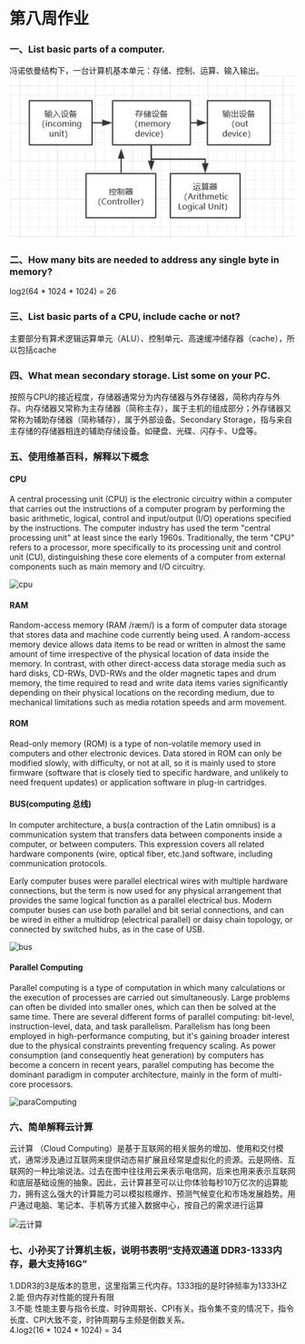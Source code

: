 # 第八周作业
### 一、List basic parts of a computer.
冯诺依曼结构下，一台计算机基本单元：存储、控制、运算、输入输出。
![von_Neumann](./images/hw06_1.png)
### 二、How many bits are needed to address any single byte in memory?
log<font size = "2">2</font>(64 * 1024 * 1024) = 26
### 三、List basic parts of a CPU, include cache or not?
主要部分有算术逻辑运算单元（ALU）、控制单元、高速缓冲储存器（cache），所以包括cache  
### 四、What mean secondary storage. List some on your PC. 
按照与CPU的接近程度，存储器通常分为内存储器与外存储器，简称内存与外存。内存储器又常称为主存储器（简称主存），属于主机的组成部分；外存储器又常称为辅助存储器（简称辅存），属于外部设备。Secondary Storage，指与来自主存储的存储器相连的辅助存储设备。如硬盘、光碟、闪存卡、U盘等。
### 五、使用维基百科，解释以下概念
#### CPU
A central processing unit (CPU) is the electronic circuitry within a computer that carries out the instructions of a computer program by performing the basic arithmetic, logical, control and input/output (I/O) operations specified by the instructions. The computer industry has used the term "central processing unit" at least since the early 1960s. Traditionally, the term "CPU" refers to a processor, more specifically to its processing unit and control unit (CU), distinguishing these core elements of a computer from external components such as main memory and I/O circuitry.

![cpu](https://upload.wikimedia.org/wikipedia/commons/thumb/e/e7/Intel_80486DX2_bottom.jpg/330px-Intel_80486DX2_bottom.jpg)
#### RAM
Random-access memory (RAM /ræm/) is a form of computer data storage that stores data and machine code currently being used. A random-access memory device allows data items to be read or written in almost the same amount of time irrespective of the physical location of data inside the memory. In contrast, with other direct-access data storage media such as hard disks, CD-RWs, DVD-RWs and the older magnetic tapes and drum memory, the time required to read and write data items varies significantly depending on their physical locations on the recording medium, due to mechanical limitations such as media rotation speeds and arm movement. 
#### ROM
Read-only memory (ROM) is a type of non-volatile memory used in computers and other electronic devices. Data stored in ROM can only be modified slowly, with difficulty, or not at all, so it is mainly used to store firmware (software that is closely tied to specific hardware, and unlikely to need frequent updates) or application software in plug-in cartridges. 
#### BUS(computing 总线)
In computer architecture, a bus(a contraction of the Latin omnibus) is a communication system that transfers data between components inside a computer, or between computers. This expression covers all related hardware components (wire, optical fiber, etc.)and software, including communication protocols.

Early computer buses were parallel electrical wires with multiple hardware connections, but the term is now used for any physical arrangement that provides the same logical function as a parallel electrical bus. Modern computer buses can use both parallel and bit serial connections, and can be wired in either a multidrop (electrical parallel) or daisy chain topology, or connected by switched hubs, as in the case of USB.

![bus](https://upload.wikimedia.org/wikipedia/commons/thumb/f/fc/PCIExpress.jpg/375px-PCIExpress.jpg)
#### Parallel Computing
Parallel computing is a type of computation in which many calculations or the execution of processes are carried out simultaneously. Large problems can often be divided into smaller ones, which can then be solved at the same time. There are several different forms of parallel computing: bit-level, instruction-level, data, and task parallelism. Parallelism has long been employed in high-performance computing, but it's gaining broader interest due to the physical constraints preventing frequency scaling. As power consumption (and consequently heat generation) by computers has become a concern in recent years, parallel computing has become the dominant paradigm in computer architecture, mainly in the form of multi-core processors.

![paraComputing](https://upload.wikimedia.org/wikipedia/commons/thumb/d/d3/IBM_Blue_Gene_P_supercomputer.jpg/450px-IBM_Blue_Gene_P_supercomputer.jpg)

### 六、简单解释云计算
云计算 （Cloud Computing）是基于互联网的相关服务的增加、使用和交付模式，通常涉及通过互联网来提供动态易扩展且经常是虚拟化的资源。云是网络、互联网的一种比喻说法。过去在图中往往用云来表示电信网，后来也用来表示互联网和底层基础设施的抽象。因此，云计算甚至可以让你体验每秒10万亿次的运算能力，拥有这么强大的计算能力可以模拟核爆炸、预测气候变化和市场发展趋势。用户通过电脑、笔记本、手机等方式接入数据中心，按自己的需求进行运算

![云计算](https://gss0.bdstatic.com/94o3dSag_xI4khGkpoWK1HF6hhy/baike/w%3D268%3Bg%3D0/sign=a1c76094c4177f3e1034fb0b48f45cfa/d6ca7bcb0a46f21fce06ac71fb246b600c33aee6.jpg)

### 七、小孙买了计算机主板，说明书表明“支持双通道 DDR3-1333内存，最大支持16G”
1.DDR3的3是版本的意思，这里指第三代内存。1333指的是时钟频率为1333HZ  
2.能 但内存对性能的提升有限  
3.不能 性能主要与指令长度、时钟周期长、CPI有关。指令集不变的情况下，指令长度、CPI大致不变，时钟周期与主频是倒数关系。  
4.log<font size = "2">2</font>(16 *  1024 * 1024) = 34
